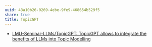 ```yaml
---
uuid: 43a10b26-0269-4ebe-9fe9-468654b529f5
share: true
title: TopicGPT
---
```

* [LMU-Seminar-LLMs/TopicGPT: TopicGPT allows to integrate the benefits of LLMs into Topic Modelling](https://github.com/LMU-Seminar-LLMs/TopicGPT)